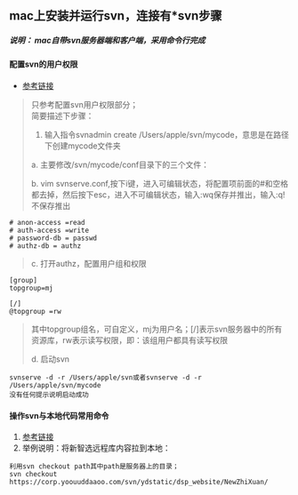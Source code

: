 ## mac上安装并运行svn，连接有*svn步骤
##### 说明： mac自带svn服务器端和客户端，采用命令行完成
#### 配置svn的用户权限
+ [参考链接](http://blog.csdn.net/q199109106q/article/details/8655204)

>  只参考配置svn用户权限部分；  
>  简要描述下步骤：  
> 1. 输入指令svnadmin create /Users/apple/svn/mycode，意思是在路径下创建mycode文件夹
> 
> a. 主要修改/svn/mycode/conf目录下的三个文件：
> 
> b. vim svnserve.conf,按下i键，进入可编辑状态，将配置项前面的#和空格都去掉，然后按下esc，进入不可编辑状态，输入:wq保存并推出，输入:q!不保存推出
> 
```
# anon-access =read
# auth-access =write
# password-db = passwd
# authz-db = authz
```
>
> c. 打开authz，配置用户组和权限
> 
```
[group]
topgroup=mj
```
>
```
[/]
@topgroup =rw
```
> 其中topgroup组名，可自定义，mj为用户名；[/]表示svn服务器中的所有资源库，rw表示读写权限，即：该组用户都具有读写权限
> 
> d. 启动svn
> 
```
svnserve -d -r /Users/apple/svn或者svnserve -d -r /Users/apple/svn/mycode
没有任何提示说明启动成功
```

#### 操作svn与本地代码常用命令
1. [参考链接](http://www.cnblogs.com/luckythan/p/4478706.html)
2. 举例说明：将新智选远程库内容拉到本地：

```
利用svn checkout path其中path是服务器上的目录；
svn checkout https://corp.yoouuddaaoo.com/svn/ydstatic/dsp_website/NewZhiXuan/
```


